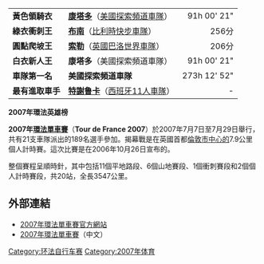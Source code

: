 |            |                                                                                       |              |
| ---------- | :------------------------------------------------------------------------------------ | -----------: |
| **黃色領騎衣**  | **[康塔多](../Page/阿尔伯托·康塔多.md "wikilink")**（[美國探索頻道車隊](../Page/探索頻道自行車隊.md "wikilink")） |  91h 00' 21" |
| **綠衣衝刺王**  | **[布南](../Page/汤姆·布南.md "wikilink")**（[比利時快步車隊](../Page/比利時快步車隊.md "wikilink")）       |         256分 |
| **圓點爬坡王**  | **[索勒](../Page/索勒.md "wikilink")**（[英國巴洛世界車隊](../Page/英國巴洛世界車隊.md "wikilink")）        |         206分 |
| **白衣新人王**  | **康塔多**（美國探索頻道車隊）                                                                     |  91h 00' 21" |
| **車隊第一名**  | **美國探索頻道車隊**                                                                          | 273h 12' 52" |
| **最有進取車手** | **[特謝鲁卡](../Page/特謝鲁卡.md "wikilink")**（[西班牙11人車隊](../Page/西班牙11人車隊.md "wikilink")）    |           \- |

**2007年環法英雄榜**

**2007年[環法單車賽](../Page/環法單車賽.md "wikilink")**（**Tour de France
2007**）於2007年7月7日至7月29日舉行，共有21支車隊派出的189名選手參加。揭幕戰是在英國首都[倫敦市中心的](../Page/伦敦.md "wikilink")7.9公里個人計時賽。這次比賽是在2006年10月26日宣布的。

整個賽程呈順時針，其中包括11個平地路段、6個山地賽段、1個衝刺賽段和2個個人計時賽段，共20站，全長3547公里。

## 外部連結

  - [2007年環法單車賽官方網站](http://www.letour.fr/2007/TDF/presentation/us/index.html)
  - [2007年環法單車賽](https://web.archive.org/web/20060706024820/http://www.100111.com/fr/)（中文）

[Category:环法自行车赛](https://zh.wikipedia.org/wiki/Category:环法自行车赛 "wikilink")
[Category:2007年体育](https://zh.wikipedia.org/wiki/Category:2007年体育 "wikilink")